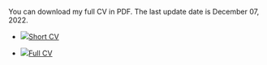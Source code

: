  You can download my full CV in PDF. The last update date is December 07, 2022.

 - <a href="ShortCv.pdf" target="_blank"><img src="MST.png" />Short CV </a>
 
 - <a href="FullCv.pdf" target="_blank"><img src="MST.png" />Full CV </a>

 
 
